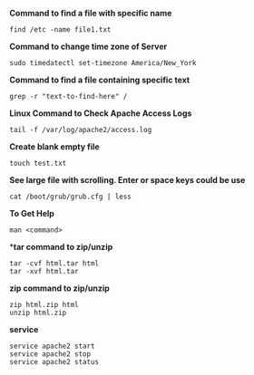 **Command to find a file with specific name**
```
find /etc -name file1.txt
```

**Command to change time zone of Server**
```
sudo timedatectl set-timezone America/New_York
```
**Command to find a file containing specific text**
```
grep -r "text-to-find-here" /
```
**Linux Command to Check Apache Access Logs**
```
tail -f /var/log/apache2/access.log
```
**Create blank empty file**
```
touch test.txt
```
**See large file with scrolling. Enter or space keys could be use**
```
cat /boot/grub/grub.cfg | less
```
**To Get Help**
```
man <command>
```
***tar command to zip/unzip**
```
tar -cvf html.tar html
tar -xvf html.tar
```
**zip command to zip/unzip**
```
zip html.zip html
unzip html.zip
```
**service**
```
service apache2 start
service apache2 stop
service apache2 status
```
